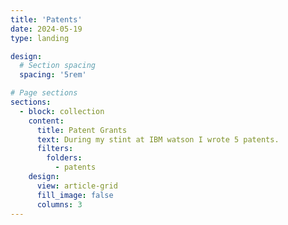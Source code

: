 ```yaml
---
title: 'Patents'
date: 2024-05-19
type: landing

design:
  # Section spacing
  spacing: '5rem'

# Page sections
sections:
  - block: collection
    content:
      title: Patent Grants
      text: During my stint at IBM watson I wrote 5 patents.
      filters:
        folders:
          - patents
    design:
      view: article-grid
      fill_image: false
      columns: 3
---
```

